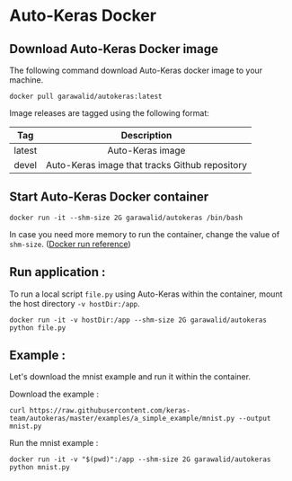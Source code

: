 # Auto-Keras Docker

## Download Auto-Keras Docker image


The following command download Auto-Keras docker image to your machine.  

```
docker pull garawalid/autokeras:latest
```

Image releases are tagged using the following format:


| Tag | Description|
| ------------- |:-------------:|
|latest|Auto-Keras image|
|devel| Auto-Keras image that tracks Github repository|


## Start Auto-Keras Docker container

```
docker run -it --shm-size 2G garawalid/autokeras /bin/bash
```

In case you need more memory to run the container, change the value of `shm-size`. ([Docker run reference](https://docs.docker.com/engine/reference/run/#general-form))


## Run application :


To run a local script `file.py` using Auto-Keras within the container, mount the host directory `-v hostDir:/app`.

```
docker run -it -v hostDir:/app --shm-size 2G garawalid/autokeras python file.py
```

## Example :

Let's download the mnist example and run it within the container.  

Download the example :  
```
curl https://raw.githubusercontent.com/keras-team/autokeras/master/examples/a_simple_example/mnist.py --output mnist.py
```

Run the mnist example :
```
docker run -it -v "$(pwd)":/app --shm-size 2G garawalid/autokeras python mnist.py
```
